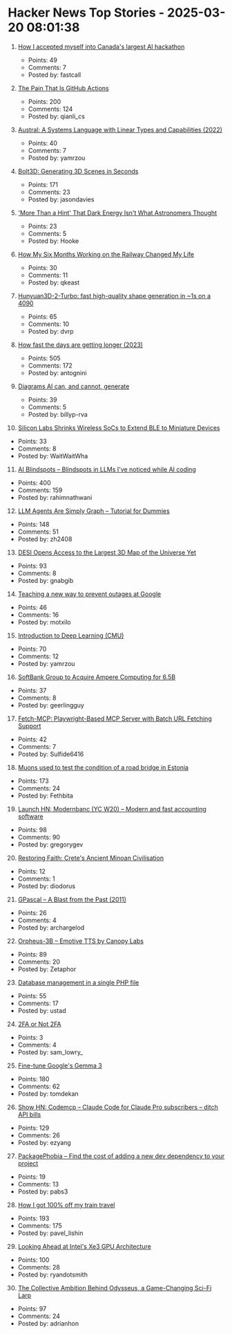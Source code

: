 # Hacker News Top Stories - 2025-03-20 08:01:38

1. [How I accepted myself into Canada's largest AI hackathon](https://fastcall.dev/posts/genai-genesis-firebase/)
   - Points: 49
   - Comments: 7
   - Posted by: fastcall

2. [The Pain That Is GitHub Actions](https://www.feldera.com/blog/the-pain-that-is-github-actions)
   - Points: 200
   - Comments: 124
   - Posted by: qianli_cs

3. [Austral: A Systems Language with Linear Types and Capabilities (2022)](https://borretti.me/article/introducing-austral)
   - Points: 40
   - Comments: 7
   - Posted by: yamrzou

4. [Bolt3D: Generating 3D Scenes in Seconds](https://szymanowiczs.github.io/bolt3d)
   - Points: 171
   - Comments: 23
   - Posted by: jasondavies

5. ['More Than a Hint' That Dark Energy Isn't What Astronomers Thought](https://www.nytimes.com/2025/03/19/science/space/astronomer-desi-dark-energy.html)
   - Points: 23
   - Comments: 5
   - Posted by: Hooke

6. [How My Six Months Working on the Railway Changed My Life](https://www.theatlantic.com/magazine/archive/2025/04/canadian-national-railroad-graydon-carter/681770/)
   - Points: 30
   - Comments: 11
   - Posted by: qkeast

7. [Hunyuan3D-2-Turbo: fast high-quality shape generation in ~1s on a 4090](https://github.com/Tencent/Hunyuan3D-2/commit/baab8ba18e46052246f85a2d0f48736586b84a33)
   - Points: 65
   - Comments: 10
   - Posted by: dvrp

8. [How fast the days are getting longer (2023)](https://joe-antognini.github.io/astronomy/daylight)
   - Points: 505
   - Comments: 172
   - Posted by: antognini

9. [Diagrams AI can, and cannot, generate](https://www.ilograph.com/blog/posts/diagrams-ai-can-and-cannot-generate/)
   - Points: 39
   - Comments: 5
   - Posted by: billyp-rva

10. [Silicon Labs Shrinks Wireless SoCs to Extend BLE to Miniature Devices](https://www.allaboutcircuits.com/news/silicon-labs-shrinks-wireless-socs-to-extend-ble-to-miniature-devices/)
   - Points: 33
   - Comments: 8
   - Posted by: WaitWaitWha

11. [AI Blindspots – Blindspots in LLMs I've noticed while AI coding](https://ezyang.github.io/ai-blindspots/)
   - Points: 400
   - Comments: 159
   - Posted by: rahimnathwani

12. [LLM Agents Are Simply Graph – Tutorial for Dummies](https://zacharyhuang.substack.com/p/llm-agent-internal-as-a-graph-tutorial)
   - Points: 148
   - Comments: 51
   - Posted by: zh2408

13. [DESI Opens Access to the Largest 3D Map of the Universe Yet](https://newscenter.lbl.gov/2025/03/19/desi-opens-access-to-the-largest-3d-map-of-the-universe-yet/)
   - Points: 93
   - Comments: 8
   - Posted by: gnabgib

14. [Teaching a new way to prevent outages at Google](https://sre.google/stpa/teaching/)
   - Points: 46
   - Comments: 16
   - Posted by: motxilo

15. [Introduction to Deep Learning (CMU)](https://deeplearning.cs.cmu.edu/./S25/index.html)
   - Points: 70
   - Comments: 12
   - Posted by: yamrzou

16. [SoftBank Group to Acquire Ampere Computing for 6.5B](https://group.softbank/en/news/press/20250320)
   - Points: 37
   - Comments: 8
   - Posted by: geerlingguy

17. [Fetch-MCP: Playwright-Based MCP Server with Batch URL Fetching Support](https://github.com/jae-jae/fetch-mcp)
   - Points: 42
   - Comments: 7
   - Posted by: Sulfide6416

18. [Muons used to test the condition of a road bridge in Estonia](https://news.err.ee/1609634600/muons-used-to-test-the-condition-of-a-road-bridge-in-estonia)
   - Points: 173
   - Comments: 24
   - Posted by: Fethbita

19. [Launch HN: Modernbanc (YC W20) – Modern and fast accounting software](undefined)
   - Points: 98
   - Comments: 90
   - Posted by: gregorygev

20. [Restoring Faith: Crete's Ancient Minoan Civilisation](https://www.historytoday.com/archive/feature/restoring-faith-cretes-ancient-minoan-civilisation)
   - Points: 12
   - Comments: 1
   - Posted by: diodorus

21. [GPascal – A Blast from the Past (2011)](https://www.gammon.com.au/forum/?id=11203)
   - Points: 26
   - Comments: 4
   - Posted by: archargelod

22. [Orpheus-3B – Emotive TTS by Canopy Labs](https://canopylabs.ai/model-releases)
   - Points: 89
   - Comments: 20
   - Posted by: Zetaphor

23. [Database management in a single PHP file](https://github.com/vrana/adminer)
   - Points: 55
   - Comments: 17
   - Posted by: ustad

24. [2FA or Not 2FA](http://mikhailian.mova.org/node/295)
   - Points: 3
   - Comments: 4
   - Posted by: sam_lowry_

25. [Fine-tune Google's Gemma 3](https://unsloth.ai/blog/gemma3)
   - Points: 180
   - Comments: 62
   - Posted by: tomdekan

26. [Show HN: Codemcp – Claude Code for Claude Pro subscribers – ditch API bills](https://github.com/ezyang/codemcp)
   - Points: 129
   - Comments: 26
   - Posted by: ezyang

27. [PackagePhobia – Find the cost of adding a new dev dependency to your project](https://packagephobia.com/)
   - Points: 19
   - Comments: 13
   - Posted by: pabs3

28. [How I got 100% off my train travel](https://readbunce.com/p/how-i-got-100-off-my-train-travel)
   - Points: 193
   - Comments: 175
   - Posted by: pavel_lishin

29. [Looking Ahead at Intel's Xe3 GPU Architecture](https://chipsandcheese.com/p/looking-ahead-at-intels-xe3-gpu-architecture)
   - Points: 100
   - Comments: 28
   - Posted by: ryandotsmith

30. [The Collective Ambition Behind Odysseus, a Game-Changing Sci-Fi Larp](https://mssv.net/2025/03/19/the-collective-ambition-behind-odysseus-a-game-changing-sci-fi-larp/)
   - Points: 97
   - Comments: 24
   - Posted by: adrianhon

